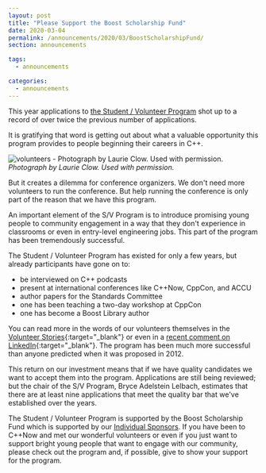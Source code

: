 ```yaml
---
layout: post
title: "Please Support the Boost Scholarship Fund"
date: 2020-03-04
permalink: /announcements/2020/03/BoostScholarshipFund/
section: announcements

tags:
  - announcements

categories:
  - announcements
---
```


This year applications to [the Student / Volunteer Program](/about/volunteer_program/) shot up to a record of over twice the previous number of applications.

It is gratifying that word is getting out about what a valuable opportunity this program provides to people beginning their careers in C++.

![volunteers - Photograph by Laurie Clow. Used with permission.](/assets/img/volunteers/volunteers2017.jpeg "volunteers - Photograph by Laurie Clow. Used with permission.")
<br>
*Photograph by Laurie Clow. Used with permission.*

But it creates a dilemma for conference organizers. We don't need more volunteers to run the conference. But help running the conference is only part of the reason that we have this program.

An important element of the S/V Program is to introduce promising young people to community engagement in a way that they don't experience in classrooms or even in entry-level engineering jobs. This part of the program has been tremendously successful.

The Student / Volunteer Program has existed for only a few years, but already participants have gone on to:
* be interviewed on C++ podcasts
* present at international conferences like C++Now, CppCon, and ACCU
* author papers for the Standards Committee
* one has been teaching a two-day workshop at CppCon
* one has become a Boost Library author

You can read more in the words of our volunteers themselves in the [Volunteer Stories](/about/volunteer_program#volunteer_stories){:target="_blank"} or even in a [recent comment on LinkedIn](https://www.linkedin.com/feed/update/urn:li:ugcPost:6638891260935577600?commentUrn=urn%3Ali%3Acomment%3A%28ugcPost%3A6638891260935577600%2C6639268108131545088%29){:target="_blank"}. The program has been much more successful than anyone predicted when it was proposed in 2012.

This return on our investment means that if we have quality candidates we want to accept them into the program. Applications are still being reviewed; but the chair of the S/V Program, Bryce Adelstein Lelbach, estimates that there are at least nine applications that meet the quality bar that we've established over the years.

The Student / Volunteer Program is supported by the Boost Scholarship Fund which is supported by our [Individual Sponsors](/about/individual_sponsors/). If you have been to C++Now and met our wonderful volunteers or even if you just want to support bright young people that want to engage with our community, please check out the program and, if possible, give to show your support for the program.




